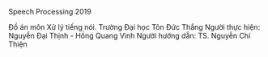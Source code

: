 Speech Processing 2019

Đồ án môn Xử lý tiếng nói.
Trường Đại học Tôn Đức Thắng
Người thực hiện: Nguyễn Đại Thịnh - Hồng Quang Vinh
Người hướng dẫn: TS. Nguyễn Chí Thiện
